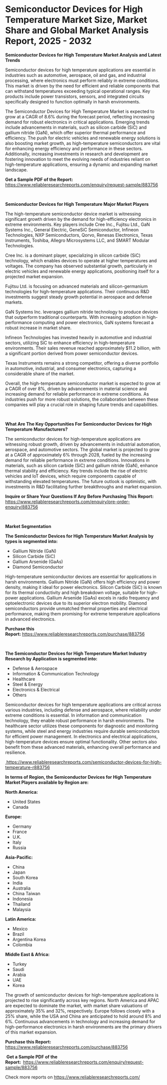 <p><h1>Semiconductor Devices for High Temperature Market Size, Market Share and Global Market Analysis Report, 2025 - 2032</h1></p><p><strong>Semiconductor Devices for High Temperature Market Analysis and Latest Trends</strong></p>
<p><p>Semiconductor devices for high temperature applications are essential in industries such as automotive, aerospace, oil and gas, and industrial processing, where electronics must perform reliably in extreme conditions. This market is driven by the need for efficient and reliable components that can withstand temperatures exceeding typical operational ranges. Key products include power transistors, sensors, and integrated circuits specifically designed to function optimally in harsh environments.</p><p>The Semiconductor Devices for High Temperature Market is expected to grow at a CAGR of 8.6% during the forecast period, reflecting increasing demand for robust electronics in critical applications. Emerging trends include advancements in materials, such as silicon carbide (SiC) and gallium nitride (GaN), which offer superior thermal performance and efficiency. The push for electric vehicles and renewable energy solutions is also boosting market growth, as high-temperature semiconductors are vital for enhancing energy efficiency and performance in these sectors. Additionally, increasing investments in research and development are fostering innovation to meet the evolving needs of industries reliant on high-temperature applications, ensuring a dynamic and expanding market landscape.</p></p>
<p><strong>Get a Sample PDF of the Report:&nbsp;</strong> <a href="https://www.reliableresearchreports.com/enquiry/request-sample/883756?utm_campaign=2197&utm_medium=2&utm_source=Github&utm_content=ia&utm_term=12022025&utm_id=semiconductor-devices-for-high-temperature">https://www.reliableresearchreports.com/enquiry/request-sample/883756</a></p>
<p>&nbsp;</p>
<p><strong>Semiconductor Devices for High Temperature Major Market Players</strong></p>
<p><p>The high-temperature semiconductor device market is witnessing significant growth driven by the demand for high-efficiency electronics in extreme environments. Key players include Cree Inc., Fujitsu Ltd., GaN Systems Inc., General Electric, GeneSiC Semiconductor, Infineon Technologies, NXP Semiconductors, Qorvo, Renesas Electronics, Texas Instruments, Toshiba, Allegro Microsystems LLC, and SMART Modular Technologies.</p><p>Cree Inc. is a dominant player, specializing in silicon carbide (SiC) technology, which enables devices to operate at higher temperatures and voltages. The company has observed substantial growth, particularly in electric vehicles and renewable energy applications, positioning itself for a projected market expansion.</p><p>Fujitsu Ltd. is focusing on advanced materials and silicon-germanium technologies for high-temperature applications. Their continuous R&D investments suggest steady growth potential in aerospace and defense markets.</p><p>GaN Systems Inc. leverages gallium nitride technology to produce devices that outperform traditional counterparts. With increasing adoption in high-performance computing and power electronics, GaN systems forecast a robust increase in market share.</p><p>Infineon Technologies has invested heavily in automotive and industrial sectors, utilizing SiC to enhance efficiency in high-temperature environments. Their sales revenue reached approximately $11.2 billion, with a significant portion derived from power semiconductor devices.</p><p>Texas Instruments remains a strong competitor, offering a diverse portfolio in automotive, industrial, and consumer electronics, capturing a considerable share of the market.</p><p>Overall, the high-temperature semiconductor market is expected to grow at a CAGR of over 8%, driven by advancements in material science and increasing demand for reliable performance in extreme conditions. As industries push for more robust solutions, the collaboration between these companies will play a crucial role in shaping future trends and capabilities.</p></p>
<p>&nbsp;</p>
<p><strong>What Are The Key Opportunities For Semiconductor Devices for High Temperature Manufacturers?</strong></p>
<p><p>The semiconductor devices for high-temperature applications are witnessing robust growth, driven by advancements in industrial automation, aerospace, and automotive sectors. The global market is projected to grow at a CAGR of approximately 6% through 2028, fueled by the increasing demand for reliable performance in extreme conditions. Innovations in materials, such as silicon carbide (SiC) and gallium nitride (GaN), enhance thermal stability and efficiency. Key trends include the rise of electric vehicles and IoT devices, which require components capable of withstanding elevated temperatures. The future outlook is optimistic, with investments in R&D facilitating further breakthroughs and market expansion.</p></p>
<p><strong>Inquire or Share Your Questions If Any Before Purchasing This Report:</strong> <a href="https://www.reliableresearchreports.com/enquiry/pre-order-enquiry/883756?utm_campaign=2197&utm_medium=2&utm_source=Github&utm_content=ia&utm_term=12022025&utm_id=semiconductor-devices-for-high-temperature">https://www.reliableresearchreports.com/enquiry/pre-order-enquiry/883756</a></p>
<p>&nbsp;</p>
<p><strong>Market Segmentation</strong></p>
<p><strong>The Semiconductor Devices for High Temperature Market Analysis by types is segmented into:</strong></p>
<p><ul><li>Gallium Nitride (GaN)</li><li>Silicon Carbide (SiC)</li><li>Gallium Arsenide (GaAs)</li><li>Diamond Semiconductor</li></ul></p>
<p><p>High-temperature semiconductor devices are essential for applications in harsh environments. Gallium Nitride (GaN) offers high efficiency and power density, making it ideal for power electronics. Silicon Carbide (SiC) is known for its thermal conductivity and high breakdown voltage, suitable for high-power applications. Gallium Arsenide (GaAs) excels in radio frequency and optoelectronic devices due to its superior electron mobility. Diamond semiconductors provide unmatched thermal properties and electrical performance, making them promising for extreme temperature applications in advanced electronics.</p></p>
<p><strong>Purchase this Report:&nbsp;</strong><a href="https://www.reliableresearchreports.com/purchase/883756?utm_campaign=2197&utm_medium=2&utm_source=Github&utm_content=ia&utm_term=12022025&utm_id=semiconductor-devices-for-high-temperature">https://www.reliableresearchreports.com/purchase/883756</a></p>
<p>&nbsp;</p>
<p><strong>The Semiconductor Devices for High Temperature Market Industry Research by Application is segmented into:</strong></p>
<p><ul><li>Defense & Aerospace</li><li>Information & Communication Technology</li><li>Healthcare</li><li>Steel & Energy</li><li>Electronics & Electrical</li><li>Others</li></ul></p>
<p><p>Semiconductor devices for high temperature applications are critical across various industries, including defense and aerospace, where reliability under extreme conditions is essential. In information and communication technology, they enable robust performance in harsh environments. The healthcare sector utilizes these components for diagnostic and monitoring systems, while steel and energy industries require durable semiconductors for efficient power management. In electronics and electrical applications, high-temperature devices ensure optimal functionality. Other sectors also benefit from these advanced materials, enhancing overall performance and resilience.</p></p>
<p><a href="https://www.reliableresearchreports.com/semiconductor-devices-for-high-temperature-r883756?utm_campaign=2197&utm_medium=2&utm_source=Github&utm_content=ia&utm_term=12022025&utm_id=semiconductor-devices-for-high-temperature">&nbsp;https://www.reliableresearchreports.com/semiconductor-devices-for-high-temperature-r883756</a></p>
<p><strong>In terms of Region, the Semiconductor Devices for High Temperature Market Players available by Region are:</strong></p>
<p>
    <p> <strong> North America: </strong>
        <ul>
            <li>United States</li>
            <li>Canada</li>
        </ul>
        </p> 
    <p> <strong> Europe: </strong>
        <ul>
            <li>Germany</li>
            <li>France</li>
            <li>U.K.</li>
            <li>Italy</li>
            <li>Russia</li>
        </ul>
        </p> 
    <p> <strong> Asia-Pacific: </strong>
        <ul>
            <li>China</li>
            <li>Japan</li>
            <li>South Korea</li>
            <li>India</li>
            <li>Australia</li>
            <li>China Taiwan</li>
            <li>Indonesia</li>
            <li>Thailand</li>
            <li>Malaysia</li>
        </ul>
        </p> 
    <p> <strong> Latin America: </strong>
        <ul>
            <li>Mexico</li>
            <li>Brazil</li>
            <li>Argentina Korea</li>
            <li>Colombia</li>
        </ul>
        </p> 
    <p> <strong> Middle East & Africa: </strong>
        <ul>
            <li>Turkey</li>
            <li>Saudi</li>
            <li>Arabia</li>
            <li>UAE</li>
            <li>Korea</li>
        </ul>
    </p>
    </p>
<p><p>The growth of semiconductor devices for high-temperature applications is projected to rise significantly across key regions. North America and APAC are expected to dominate the market, with market share valuations of approximately 35% and 32%, respectively. Europe follows closely with a 25% share, while the USA and China are anticipated to hold around 8% and 6%. Continuous advancements in technology and increasing demand for high-performance electronics in harsh environments are the primary drivers of this market expansion.</p></p>
<p><strong>Purchase this Report: </strong><a href="https://www.reliableresearchreports.com/purchase/883756?utm_campaign=2197&utm_medium=2&utm_source=Github&utm_content=ia&utm_term=12022025&utm_id=semiconductor-devices-for-high-temperature">https://www.reliableresearchreports.com/purchase/883756</a></p>
<p>&nbsp;<strong>Get a Sample PDF of the Report:&nbsp;&nbsp;</strong><a href="https://www.reliableresearchreports.com/enquiry/request-sample/883756?utm_campaign=2197&utm_medium=2&utm_source=Github&utm_content=ia&utm_term=12022025&utm_id=semiconductor-devices-for-high-temperature">https://www.reliableresearchreports.com/enquiry/request-sample/883756</a></p>
<p><strong></strong></p>
<p>Check more reports on <a href="https://www.reliableresearchreports.com/?utm_campaign=2197&utm_medium=2&utm_source=Github&utm_content=ia&utm_term=12022025&utm_id=semiconductor-devices-for-high-temperature">https://www.reliableresearchreports.com/</a></p>